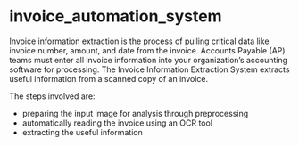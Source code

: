# invoice_automation_system

Invoice information extraction is the process of pulling critical data like invoice number, amount, and date from the invoice. Accounts Payable (AP) teams must enter all invoice information into your organization’s accounting software for processing. The Invoice Information Extraction System extracts useful information from a scanned copy of an invoice. 

The steps involved are:
* preparing the input image for analysis through preprocessing
* automatically reading the invoice using an OCR tool
* extracting the useful information 

